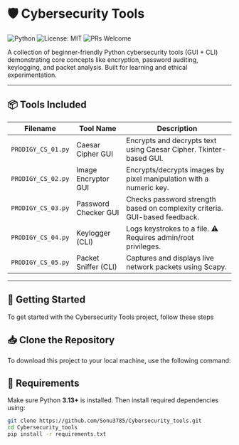 # 🛡️ Cybersecurity Tools

![Python](https://img.shields.io/badge/Python-3.13-blue?logo=python)
![License: MIT](https://img.shields.io/badge/License-MIT-yellow.svg)
![PRs Welcome](https://img.shields.io/badge/PRs-welcome-brightgreen.svg)

A collection of beginner-friendly Python cybersecurity tools (GUI + CLI) demonstrating core concepts like encryption, password auditing, keylogging, and packet analysis. Built for learning and ethical experimentation.

---

## 📦 Tools Included

| Filename             | Tool Name             | Description                                                                 |
|----------------------|------------------------|-----------------------------------------------------------------------------|
| `PRODIGY_CS_01.py`   | Caesar Cipher GUI      | Encrypts and decrypts text using Caesar Cipher. Tkinter-based GUI.         |
| `PRODIGY_CS_02.py`   | Image Encryptor GUI    | Encrypts/decrypts images by pixel manipulation with a numeric key.         |
| `PRODIGY_CS_03.py`   | Password Checker GUI   | Checks password strength based on complexity criteria. GUI-based feedback. |
| `PRODIGY_CS_04.py`   | Keylogger (CLI)        | Logs keystrokes to a file. ⚠️ Requires admin/root privileges.              |
| `PRODIGY_CS_05.py`   | Packet Sniffer (CLI)   | Captures and displays live network packets using Scapy.                    |

---

## 🚀 Getting Started

To get started with the Cybersecurity Tools project, follow these steps

## 📥 Clone the Repository

To download this project to your local machine, use the following command:


## 🔧 Requirements

Make sure Python **3.13+** is installed. Then install required dependencies using:

```bash
git clone https://github.com/Sonu3785/Cybersecurity_tools.git
cd Cybersecurity_tools
pip install -r requirements.txt
